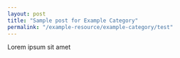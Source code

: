 ```yaml
---
layout: post
title: "Sample post for Example Category"
permalink: "/example-resource/example-category/test"
---
```

Lorem ipsum sit amet
